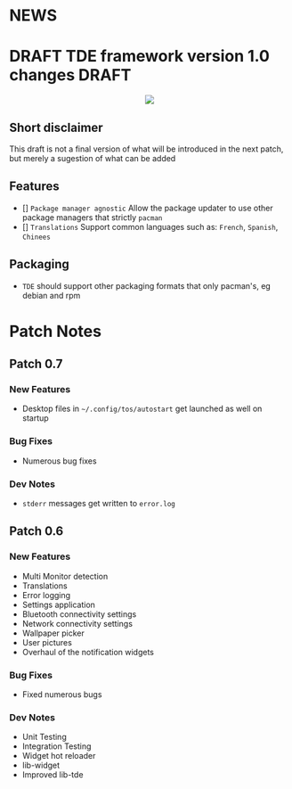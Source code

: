 # NEWS

<a name="v10"></a>

# DRAFT TDE framework version 1.0 changes DRAFT

<center> <img src="../images/logo.png" /> </center>

## Short disclaimer

This draft is not a final version of what will be introduced in the next patch, but merely a sugestion of what can be added

## Features

- [] `Package manager agnostic` Allow the package updater to use other package managers that strictly `pacman`
- [] `Translations` Support common languages such as: `French`, `Spanish`, `Chinees`

## Packaging

- `TDE` should support other packaging formats that only pacman's, eg debian and rpm


# Patch Notes

## Patch 0.7

### New Features
- Desktop files in `~/.config/tos/autostart` get launched as well on startup

### Bug Fixes
- Numerous bug fixes

### Dev Notes
- `stderr` messages get written to `error.log`

## Patch 0.6

### New Features
- Multi Monitor detection
- Translations
- Error logging
- Settings application
- Bluetooth connectivity settings
- Network connectivity settings
- Wallpaper picker
- User pictures
- Overhaul of the notification widgets

### Bug Fixes
- Fixed numerous bugs

### Dev Notes
- Unit Testing
- Integration Testing
- Widget hot reloader
- lib-widget
- Improved lib-tde
